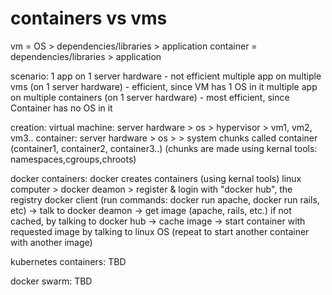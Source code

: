 # containers vs vms
vm        =  OS > dependencies/libraries > application
container =       dependencies/libraries > application

scenario:
       1 app on                         1 server hardware  - not  efficient
multiple app on multiple vms        (on 1 server hardware) -      efficient, since        VM has  1 OS in it
multiple app on multiple containers (on 1 server hardware) - most efficient, since Container has no OS in it

creation:
virtual machine: server hardware > os > hypervisor > vm1, vm2, vm3..
container:       server hardware > os >            > system chunks called container (container1, container2, container3..)  (chunks are made using kernal tools: namespaces,cgroups,chroots)

docker containers:
 docker creates containers (using kernal tools)
  linux computer > docker deamon > register & login with "docker hub", the registry
  docker client (run commands: docker run apache, docker run rails, etc)
   -> talk to docker deamon
   ->  get image (apache, rails, etc.) if not cached, by talking to docker hub
   ->  cache image 
   ->  start container with requested image by talking to linux OS (repeat to start another container with another image)

kubernetes containers:
TBD

docker swarm:
TBD

